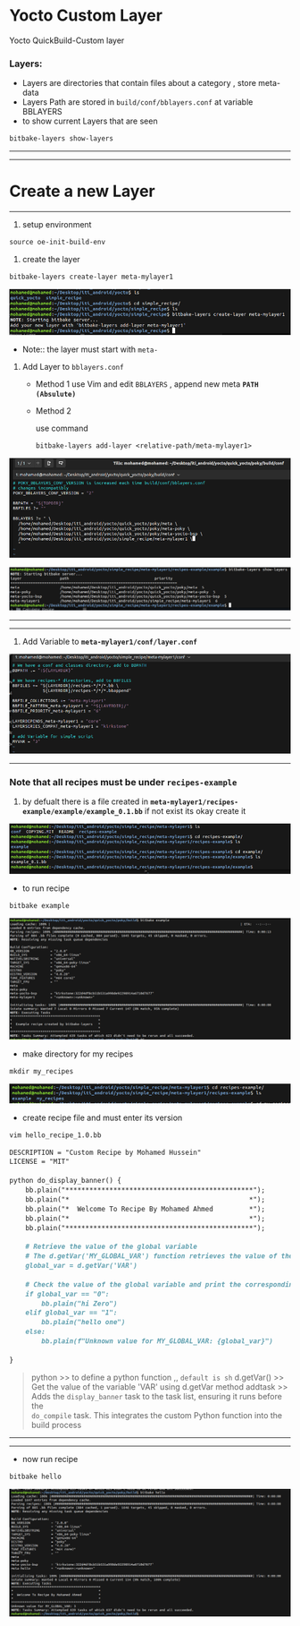 # Yocto Custom Layer

Yocto QuickBuild-Custom layer

### Layers:

- Layers are directories that contain files about a category , store meta-data
- Layers Path are stored in `build/conf/bblayers.conf` at variable BBLAYERS
- to show current Layers that are seen

```markdown
bitbake-layers show-layers
```

---

---

# Create a new Layer

---

1. setup environment 

```markdown
source oe-init-build-env
```

1. create the layer

```markdown
bitbake-layers create-layer meta-mylayer1
```

![Untitled](Yocto%20Custom%20Layer%20e272bfb50ba3418fa5ccf83cf065bde6/Untitled.png)

- Note:: the layer must start with `meta-`
1. Add Layer to `bblayers.conf`
    - Method 1
    use Vim and edit `BBLAYERS` , append new meta **`PATH (Absulute)`**
    - Method 2
        
        use command
        
        ```markdown
        bitbake-layers add-layer <relative-path/meta-mylayer1>
        ```
        

![Untitled](Yocto%20Custom%20Layer%20e272bfb50ba3418fa5ccf83cf065bde6/Untitled%201.png)

![Untitled](Yocto%20Custom%20Layer%20e272bfb50ba3418fa5ccf83cf065bde6/Untitled%202.png)

---

---

1. Add Variable to **`meta-mylayer1/conf/layer.conf`**

![Untitled](Yocto%20Custom%20Layer%20e272bfb50ba3418fa5ccf83cf065bde6/Untitled%203.png)

---

### Note that all recipes must be under **`recipes-example`**

1. by defualt there is a file created in  **`meta-mylayer1/recipes-example/example/example_0.1.bb`**
if not exist its okay create it

![Untitled](Yocto%20Custom%20Layer%20e272bfb50ba3418fa5ccf83cf065bde6/Untitled%204.png)

- to run recipe

```markdown
bitbake example
```

![Untitled](Yocto%20Custom%20Layer%20e272bfb50ba3418fa5ccf83cf065bde6/Untitled%205.png)

- make directory for my recipes

```markdown
mkdir my_recipes
```

![Untitled](Yocto%20Custom%20Layer%20e272bfb50ba3418fa5ccf83cf065bde6/Untitled%206.png)

- create recipe file and must enter its version

```markdown
vim hello_recipe_1.0.bb
```

```markdown
DESCRIPTION = "Custom Recipe by Mohamed Hussein"
LICENSE = "MIT"

python do_display_banner() {
    bb.plain("***********************************************");
    bb.plain("*                                             *");
    bb.plain("*  Welcome To Recipe By Mohamed Ahmed         *");
    bb.plain("*                                             *");
    bb.plain("***********************************************");

    # Retrieve the value of the global variable
    # The d.getVar('MY_GLOBAL_VAR') function retrieves the value of the MY_GLOBAL_VAR variable.
    global_var = d.getVar('VAR')

    # Check the value of the global variable and print the corresponding message
    if global_var == "0":
        bb.plain("hi Zero")
    elif global_var == "1":
        bb.plain("hello one")
    else:
        bb.plain(f"Unknown value for MY_GLOBAL_VAR: {global_var}")

}

```

> python >> to define a python function   ,, `default is sh`
d.getVar()  >>  Get the value of the variable 'VAR' using d.getVar method
addtask   >> Adds the `display_banner` task to the task list, ensuring it runs before the                     
`do_compile` task. This integrates the custom Python function into the build process
> 

---

---

- now run recipe

```markdown
bitbake hello
```

![Untitled](Yocto%20Custom%20Layer%20e272bfb50ba3418fa5ccf83cf065bde6/Untitled%207.png)
